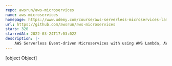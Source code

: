 ```yaml
---
repo: awsrun/aws-microservices
name: aws-microservices
homepage: https://www.udemy.com/course/aws-serverless-microservices-lambda-eventbridge-sqs-apigateway/?couponCode=FEBU25
url: https://github.com/awsrun/aws-microservices
stars: 320
starredAt: 2022-03-24T17:03:02Z
description: |-
    AWS Serverless Event-driven Microservices with using AWS Lambda, AWS DynamoDB, AWS API Gateway, AWS EventBridge, AWS SQS, AWS CDK stands for Cloud Development Kit for IaC — Infrastructure as Code tool and AWS CloudWatch for monitoring.
---
```


[object Object]
